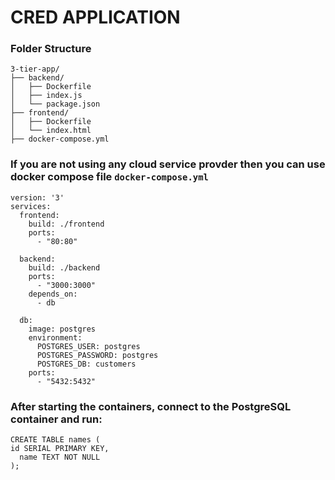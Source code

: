 # CRED APPLICATION
### Folder Structure




```
3-tier-app/
├── backend/
│   ├── Dockerfile
│   ├── index.js
│   └── package.json
├── frontend/
│   ├── Dockerfile
│   └── index.html
├── docker-compose.yml
```

### If you are not using any cloud service provder then you can use docker compose file ```docker-compose.yml```

```
version: '3'
services:
  frontend:
    build: ./frontend
    ports:
      - "80:80"

  backend:
    build: ./backend
    ports:
      - "3000:3000"
    depends_on:
      - db

  db:
    image: postgres
    environment:
      POSTGRES_USER: postgres
      POSTGRES_PASSWORD: postgres
      POSTGRES_DB: customers
    ports:
      - "5432:5432"

```


### After starting the containers, connect to the PostgreSQL container and run:
```
CREATE TABLE names (
id SERIAL PRIMARY KEY,
  name TEXT NOT NULL
);
```
